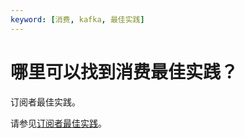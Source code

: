 ```yaml
---
keyword: [消费, kafka, 最佳实践]
---
```


# 哪里可以找到消费最佳实践？

订阅者最佳实践。

请参见[订阅者最佳实践](/cn.zh-CN/最佳实践/订阅者最佳实践.md)。

